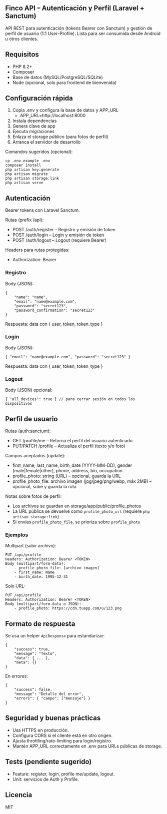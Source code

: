 ## Finco API – Autenticación y Perfil (Laravel + Sanctum)

API REST para autenticación (tokens Bearer con Sanctum) y gestión de perfil de usuario (1:1 User–Profile). Lista para ser consumida desde Android u otros clientes.

## Requisitos

-   PHP 8.2+
-   Composer
-   Base de datos (MySQL/PostgreSQL/SQLite)
-   Node (opcional, solo para frontend de bienvenida)

## Configuración rápida

1. Copia .env y configura la base de datos y APP_URL
    - APP_URL=http://localhost:8000
2. Instala dependencias
3. Genera clave de app
4. Ejecuta migraciones
5. Enlaza el storage público (para fotos de perfil)
6. Arranca el servidor de desarrollo

Comandos sugeridos (opcional):

```
cp .env.example .env
composer install
php artisan key:generate
php artisan migrate
php artisan storage:link
php artisan serve
```

## Autenticación

Bearer tokens con Laravel Sanctum.

Rutas (prefix /api):

-   POST /auth/register – Registro y emisión de token
-   POST /auth/login – Login y emisión de token
-   POST /auth/logout – Logout (requiere Bearer)

Headers para rutas protegidas:

-   Authorization: Bearer <TOKEN>

### Registro

Body (JSON):

```
{
	"name": "name",
	"email": "name@example.com",
	"password": "secret123",
	"password_confirmation": "secret123"
}
```

Respuesta: data con { user, token, token_type }

### Login

Body (JSON):

```
{ "email": "name@example.com", "password": "secret123" }
```

Respuesta: data con { user, token, token_type }

### Logout

Body (JSON) opcional:

```
{ "all_devices": true } // para cerrar sesión en todos los dispositivos
```

## Perfil de usuario

Rutas (auth:sanctum):

-   GET /profile/me – Retorna el perfil del usuario autenticado
-   PUT/PATCH /profile – Actualiza el perfil (texto y/o foto)

Campos aceptados (update):

-   first_name, last_name, birth_date (YYYY-MM-DD), gender (male|female|other), phone, address, bio, occupation
-   profile_photo: string (URL) – opcional, guarda la URL
-   profile_photo_file: archivo imagen (jpg/jpeg/png/webp, máx 2MB) – opcional, sube y guarda la ruta

Notas sobre fotos de perfil:

-   Los archivos se guardan en storage/app/public/profile_photos
-   La URL pública se devuelve como `profile_photo_url` (requiere `php artisan storage:link`)
-   Si envías `profile_photo_file`, se prioriza sobre `profile_photo`

### Ejemplos

Multipart (subir archivo):

```
PUT /api/profile
Headers: Authorization: Bearer <TOKEN>
Body (multipart/form-data):
	- profile_photo_file: [archivo imagen]
	- first_name: Name
	- birth_date: 1995-12-31
```

Solo URL:

```
PUT /api/profile
Headers: Authorization: Bearer <TOKEN>
Body (multipart/form-data o JSON):
	- profile_photo: https://cdn.tuapp.com/u/123.png
```

## Formato de respuesta

Se usa un helper `ApiResponse` para estandarizar:

```
{
	"success": true,
	"message": "Texto",
	"data": { ... },
	"meta": {}
}
```

En errores:

```
{
	"success": false,
	"message": "Detalle del error",
	"errors": { "campo": ["mensaje"] }
}
```

## Seguridad y buenas prácticas

-   Usa HTTPS en producción.
-   Configura CORS si el cliente está en otro origen.
-   Ajusta throttling/rate-limiting para login/registro.
-   Mantén APP_URL correctamente en .env para URLs públicas de storage.

## Tests (pendiente sugerido)

-   Feature: register, login, profile me/update, logout.
-   Unit: servicios de Auth y Profile.

## Licencia

MIT
